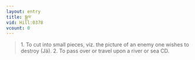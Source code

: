 ```yaml
---
layout: entry
title: སྒྲལ་
vid: Hill:0378
vcount: 0
---
```


> 1\.
 To cut into small pieces, viz\.
 the picture of an enemy one wishes to destroy (Jä)\.
 2\.
 To pass over or travel upon a river or sea CD\.


